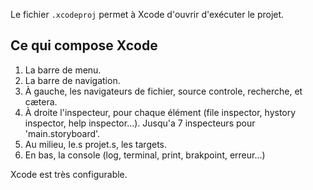 Le fichier `.xcodeproj` permet à Xcode d'ouvrir d'exécuter le projet.

## Ce qui compose Xcode
1. La barre de menu.
1. La barre de navigation.
2. À gauche, les navigateurs de fichier, source controle, recherche, et cætera.
3. À droite l'inspecteur, pour chaque élément (file inspector, hystory inspector, help inspector...). Jusqu'a 7 inspecteurs pour 'main.storyboard'.
4. Au milieu, le.s projet.s, les targets.
5. En bas, la console (log, terminal, print, brakpoint, erreur...)

Xcode est très configurable.  
